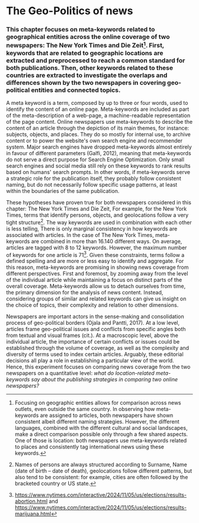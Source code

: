 
# The Geo-Politics of news

### This chapter focuses on meta-keywords related to geographical entities across the online coverage of two newspapers: <span class="nyt">The New York Times</span> and <span class="zeit">Die Zeit</span>[^1]. First, keywords that are related to geographic locations are extracted and preprocessed to reach a common standard for both publications. Then, other keywords related to these countries are extracted to investigate the overlaps and differences shown by the two newspapers in covering geo-political entities and connected topics.

<div id="places-optional-intro" class="optional"><p markdown=1>A meta keyword is a term, composed by up to three or four words, used to identify the content of an online page. Meta-keywords are included as part of the meta-description of a web-page, a machine-readable representation of the page content. Online newspapers use meta-keywords to describe the content of an article through the depiction of its main themes, for instance: subjects, objects, and places. They do so mostly for internal use, to archive content or to power the website's own search engine and recommender system. Major search engines have dropped meta-keywords almost entirely in favour of different parameters (Galfi, 2012), meaning that meta-keywords do not serve a direct purpose for Search Engine Optimization. Only small search engines and social media still rely on these keywords to rank results based on humans' search prompts. In other words, if meta-keywords serve a strategic role for the publication itself, they probably follow consistent naming, but do not necessarily follow specific usage patterns, at least within the boundaries of the same publication.

These hypotheses have proven true for both newspapers considered in this chapter: <span class="nyt">The New York Times</span> and <span class="zeit">Die Zeit</span>,  For example, for the New York Times, terms that identify persons, objects, and geolocations follow a very tight structure[^2]. The way keywords are used in combination with each other is less telling, There is only marginal consistency in how keywords are associated with articles. In the case of <span class="nyt">The New York Times</span>, meta-keywords are combined in more than 16.140 different ways. On average, articles are tagged with 8 to 12 keywords. However, the maximum number of keywords for one article is 71[^3]. Given these constraints, terms follow a defined spelling and are more or less easy to identify and aggregate. For this reason, meta-keywords are promising in showing news coverage from different perspectives. First and foremost, by zooming away from the level of the individual article while maintaining a focus on distinct parts of the overall coverage. Meta-keywords allow us to detach ourselves from time, the primary dimension for the analysis of news content. Instead, considering groups of similar and related keywords can give us insight on the choice of topics, their complexity and relation to other dimensions.</p></div>

Newspapers are important actors in the sense-making and consolidation process of geo-political borders (Ojala and Pantti, 2017). At a low level, articles frame geo-political issues and conflicts from specific angles both from textual and visual frames (cit.). At a macroscopic level, above the individual article, the importance of certain conflicts or issues could be established through the volume of coverage, as well as the complexity and diversity of terms used to index certain articles. Arguably, these editorial decisions all play a role in establishing a particular view of the world. Hence, this experiment focuses on comparing news coverage from the two newspapers on a quantitative level: *what do location-related meta-keywords say about the publishing strategies in comparing two online newspapers?*

[^1]: Focusing on geographic entities allows for comparison across news outlets, even outside the same country. In observing how meta-keywords are assigned to articles, both newspapers have shown consistent albeit different naming strategies. However, the different languages, combined with the different cultural and social landscapes, make a direct comparison possible only through a few shared aspects. One of those is location: both newspapers use meta-keywords related to places and consistently tag international news using these keywords.
[^2]: Names of persons are always structured according to Surname, Name (date of birth – date of death), geolocations follow different patterns, but also tend to be consistent: for example, cities are often followed by the bracketed country or US state.
[^3]: https://www.nytimes.com/interactive/2024/11/05/us/elections/results-abortion.html and https://www.nytimes.com/interactive/2024/11/05/us/elections/results-marijuana.html 